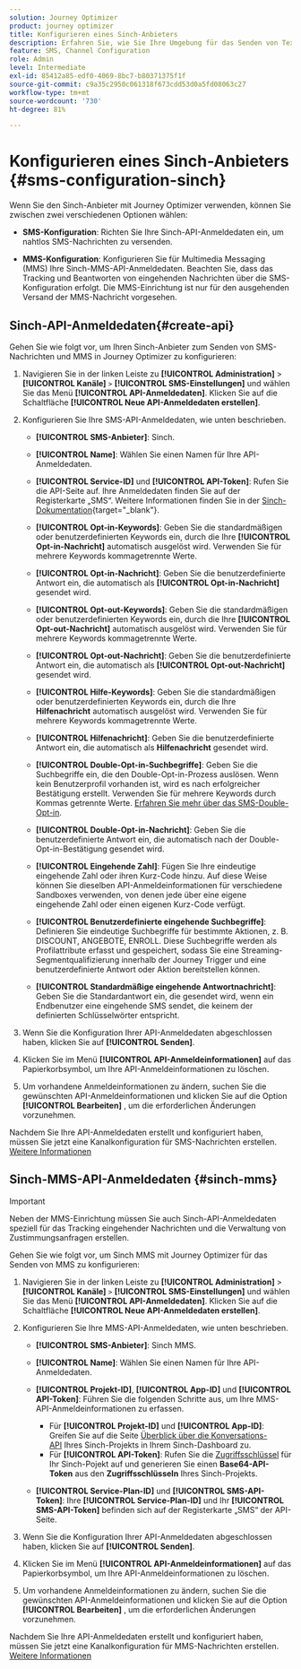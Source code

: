 ```yaml
---
solution: Journey Optimizer
product: journey optimizer
title: Konfigurieren eines Sinch-Anbieters
description: Erfahren Sie, wie Sie Ihre Umgebung für das Senden von Textnachrichten mit Journey Optimizer mit Sinch konfigurieren.
feature: SMS, Channel Configuration
role: Admin
level: Intermediate
exl-id: 85412a85-edf0-4069-8bc7-b80371375f1f
source-git-commit: c9a35c2950c061318f673cdd53d0a5fd08063c27
workflow-type: tm+mt
source-wordcount: '730'
ht-degree: 81%

---
```


# Konfigurieren eines Sinch-Anbieters {#sms-configuration-sinch}

Wenn Sie den Sinch-Anbieter mit Journey Optimizer verwenden, können Sie zwischen zwei verschiedenen Optionen wählen:

* **SMS-Konfiguration**: Richten Sie Ihre Sinch-API-Anmeldedaten ein, um nahtlos SMS-Nachrichten zu versenden.

* **MMS-Konfiguration**: Konfigurieren Sie für Multimedia Messaging (MMS) Ihre Sinch-MMS-API-Anmeldedaten. Beachten Sie, dass das Tracking und Beantworten von eingehenden Nachrichten über die SMS-Konfiguration erfolgt. Die MMS-Einrichtung ist nur für den ausgehenden Versand der MMS-Nachricht vorgesehen.

## Sinch-API-Anmeldedaten{#create-api}

Gehen Sie wie folgt vor, um Ihren Sinch-Anbieter zum Senden von SMS-Nachrichten und MMS in Journey Optimizer zu konfigurieren:

1. Navigieren Sie in der linken Leiste zu **[!UICONTROL Administration]** > **[!UICONTROL Kanäle]** `>` **[!UICONTROL SMS-Einstellungen]** und wählen Sie das Menü **[!UICONTROL API-Anmeldedaten]**. Klicken Sie auf die Schaltfläche **[!UICONTROL Neue API-Anmeldedaten erstellen]**.

1. Konfigurieren Sie Ihre SMS-API-Anmeldedaten, wie unten beschrieben.

   * **[!UICONTROL SMS-Anbieter]**: Sinch.

   * **[!UICONTROL Name]**: Wählen Sie einen Namen für Ihre API-Anmeldedaten.

   * **[!UICONTROL Service-ID]** und **[!UICONTROL API-Token]**: Rufen Sie die API-Seite auf. Ihre Anmeldedaten finden Sie auf der Registerkarte „SMS“. Weitere Informationen finden Sie in der [Sinch-Dokumentation](https://developers.sinch.com/docs/sms/getting-started/){target="_blank"}.

   * **[!UICONTROL Opt-in-Keywords]**: Geben Sie die standardmäßigen oder benutzerdefinierten Keywords ein, durch die Ihre **[!UICONTROL Opt-in-Nachricht]** automatisch ausgelöst wird. Verwenden Sie für mehrere Keywords kommagetrennte Werte.

   * **[!UICONTROL Opt-in-Nachricht]**: Geben Sie die benutzerdefinierte Antwort ein, die automatisch als **[!UICONTROL Opt-in-Nachricht]** gesendet wird.

   * **[!UICONTROL Opt-out-Keywords]**: Geben Sie die standardmäßigen oder benutzerdefinierten Keywords ein, durch die Ihre **[!UICONTROL Opt-out-Nachricht]** automatisch ausgelöst wird. Verwenden Sie für mehrere Keywords kommagetrennte Werte.

   * **[!UICONTROL Opt-out-Nachricht]**: Geben Sie die benutzerdefinierte Antwort ein, die automatisch als **[!UICONTROL Opt-out-Nachricht]** gesendet wird.

   * **[!UICONTROL Hilfe-Keywords]**: Geben Sie die standardmäßigen oder benutzerdefinierten Keywords ein, durch die Ihre **Hilfenachricht** automatisch ausgelöst wird. Verwenden Sie für mehrere Keywords kommagetrennte Werte.

   * **[!UICONTROL Hilfenachricht]**: Geben Sie die benutzerdefinierte Antwort ein, die automatisch als **Hilfenachricht** gesendet wird.

   * **[!UICONTROL Double-Opt-in-Suchbegriffe]**: Geben Sie die Suchbegriffe ein, die den Double-Opt-in-Prozess auslösen. Wenn kein Benutzerprofil vorhanden ist, wird es nach erfolgreicher Bestätigung erstellt. Verwenden Sie für mehrere Keywords durch Kommas getrennte Werte. [Erfahren Sie mehr über das SMS-Double-Opt-in](https://video.tv.adobe.com/v/3427129/?learn=on).

   * **[!UICONTROL Double-Opt-in-Nachricht]**: Geben Sie die benutzerdefinierte Antwort ein, die automatisch nach der Double-Opt-in-Bestätigung gesendet wird.

   * **[!UICONTROL Eingehende Zahl]**: Fügen Sie Ihre eindeutige eingehende Zahl oder ihren Kurz-Code hinzu. Auf diese Weise können Sie dieselben API-Anmeldeinformationen für verschiedene Sandboxes verwenden, von denen jede über eine eigene eingehende Zahl oder einen eigenen Kurz-Code verfügt.

   * **[!UICONTROL Benutzerdefinierte eingehende Suchbegriffe]**: Definieren Sie eindeutige Suchbegriffe für bestimmte Aktionen, z. B. DISCOUNT, ANGEBOTE, ENROLL. Diese Suchbegriffe werden als Profilattribute erfasst und gespeichert, sodass Sie eine Streaming-Segmentqualifizierung innerhalb der Journey Trigger und eine benutzerdefinierte Antwort oder Aktion bereitstellen können.

   * **[!UICONTROL Standardmäßige eingehende Antwortnachricht]**: Geben Sie die Standardantwort ein, die gesendet wird, wenn ein Endbenutzer eine eingehende SMS sendet, die keinem der definierten Schlüsselwörter entspricht.

1. Wenn Sie die Konfiguration Ihrer API-Anmeldedaten abgeschlossen haben, klicken Sie auf **[!UICONTROL Senden]**.

1. Klicken Sie im Menü **[!UICONTROL API-Anmeldeinformationen]** auf das Papierkorbsymbol, um Ihre API-Anmeldeinformationen zu löschen.

1. Um vorhandene Anmeldeinformationen zu ändern, suchen Sie die gewünschten API-Anmeldeinformationen und klicken Sie auf die Option **[!UICONTROL Bearbeiten]** , um die erforderlichen Änderungen vorzunehmen.

Nachdem Sie Ihre API-Anmeldedaten erstellt und konfiguriert haben, müssen Sie jetzt eine Kanalkonfiguration für SMS-Nachrichten erstellen.  [Weitere Informationen](sms-configuration-surface.md)

## Sinch-MMS-API-Anmeldedaten {#sinch-mms}

>[!IMPORTANT]
>
> Neben der MMS-Einrichtung müssen Sie auch Sinch-API-Anmeldedaten speziell für das Tracking eingehender Nachrichten und die Verwaltung von Zustimmungsanfragen erstellen.

Gehen Sie wie folgt vor, um Sinch MMS mit Journey Optimizer für das Senden von MMS zu konfigurieren:

1. Navigieren Sie in der linken Leiste zu **[!UICONTROL Administration]** > **[!UICONTROL Kanäle]** `>` **[!UICONTROL SMS-Einstellungen]** und wählen Sie das Menü **[!UICONTROL API-Anmeldedaten]**. Klicken Sie auf die Schaltfläche **[!UICONTROL Neue API-Anmeldedaten erstellen]**.

1. Konfigurieren Sie Ihre MMS-API-Anmeldedaten, wie unten beschrieben.

   * **[!UICONTROL SMS-Anbieter]**: Sinch MMS.

   * **[!UICONTROL Name]**: Wählen Sie einen Namen für Ihre API-Anmeldedaten.

   * **[!UICONTROL Projekt-ID]**, **[!UICONTROL App-ID]** und **[!UICONTROL API-Token]**: Führen Sie die folgenden Schritte aus, um Ihre MMS-API-Anmeldeinformationen zu erfassen.

      * Für **[!UICONTROL Projekt-ID]** und **[!UICONTROL App-ID]**: Greifen Sie auf die Seite [Überblick über die Konversations-API](https://dashboard.sinch.com/convapi/overview) Ihres Sinch-Projekts in Ihrem Sinch-Dashboard zu.
      * Für **[!UICONTROL API-Token]**: Rufen Sie die [Zugriffsschlüssel](https://community.sinch.com/t5/Customer-Dashboard/Sinch-Access-Keys/ta-p/12638) für Ihr Sinch-Pojekt auf und generieren Sie einen **Base64-API-Token** aus den **Zugriffsschlüsseln** Ihres Sinch-Projekts.

   * **[!UICONTROL Service-Plan-ID]** und **[!UICONTROL SMS-API-Token]**: Ihre **[!UICONTROL Service-Plan-ID]** und Ihr **[!UICONTROL SMS-API-Token]** befinden sich auf der Registerkarte „SMS“ der API-Seite.

1. Wenn Sie die Konfiguration Ihrer API-Anmeldedaten abgeschlossen haben, klicken Sie auf **[!UICONTROL Senden]**.

1. Klicken Sie im Menü **[!UICONTROL API-Anmeldeinformationen]** auf das Papierkorbsymbol, um Ihre API-Anmeldeinformationen zu löschen.

1. Um vorhandene Anmeldeinformationen zu ändern, suchen Sie die gewünschten API-Anmeldeinformationen und klicken Sie auf die Option **[!UICONTROL Bearbeiten]** , um die erforderlichen Änderungen vorzunehmen.

Nachdem Sie Ihre API-Anmeldedaten erstellt und konfiguriert haben, müssen Sie jetzt eine Kanalkonfiguration für MMS-Nachrichten erstellen.  [Weitere Informationen](sms-configuration-surface.md)

